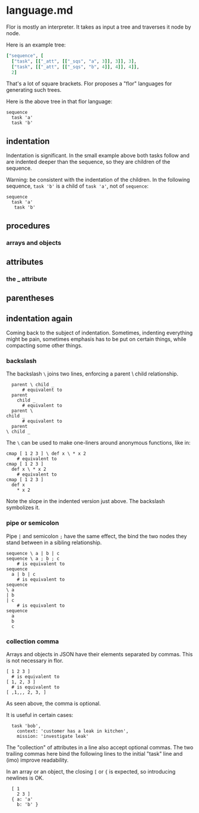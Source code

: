 
# language.md

Flor is mostly an interpreter. It takes as input a tree and traverses it node by node.

Here is an example tree:
```ruby
["sequence", [
  ["task", [["_att", [["_sqs", "a", 3]], 3]], 3],
  ["task", [["_att", [["_sqs", "b", 4]], 4]], 4]],
  2]
```

That's a lot of square brackets. Flor proposes a "flor" languages for generating such trees.

Here is the above tree in that flor language:
```
sequence
  task 'a'
  task 'b'
```

## indentation

Indentation is significant. In the small example above both tasks follow and are indented deeper than the sequence, so they are children of the sequence.

Warning: be consistent with the indentation of the children. In the following sequence, `task 'b'` is a child of `task 'a'`, not of `sequence`:
```
sequence
  task 'a'
   task 'b'
```

## procedures
### arrays and objects

## attributes
### the _ attribute

## parentheses

## indentation again

Coming back to the subject of indentation. Sometimes, indenting everything might be pain, sometimes emphasis has to be put on certain things, while compacting some other things.

### backslash

The backslash `\` joins two lines, enforcing a parent \ child relationship.

```
  parent \ child _
      # equivalent to
  parent
    child _
      # equivalent to
  parent \
child _
      # equivalent to
  parent
\ child _
```

The `\` can be used to make one-liners around anonymous functions, like in:

```
cmap [ 1 2 3 ] \ def x \ * x 2
    # equivalent to
cmap [ 1 2 3 ]
  def x \ * x 2
    # equivalent to
cmap [ 1 2 3 ]
  def x
    * x 2
```

Note the slope in the indented version just above. The backslash symbolizes it.

### pipe or semicolon

Pipe `|` and semicolon `;` have the same effect, the bind the two nodes they stand between in a sibling relationship.

```
sequence \ a | b | c
sequence \ a ; b ; c
    # is equivalent to
sequence
  a | b | c
    # is equivalent to
sequence
\ a
| b
| c
    # is equivalent to
sequence
  a
  b
  c
```

### collection comma

Arrays and objects in JSON have their elements separated by commas. This is not necessary in flor.

```
[ 1 2 3 ]
  # is equivalent to
[ 1, 2, 3 ]
  # is equivalent to
[ ,1,,, 2, 3, ]
```

As seen above, the comma is optional.

It is useful in certain cases:
```
  task 'bob',
    context: 'customer has a leak in kitchen',
    mission: 'investigate leak'
```

The "collection" of attributes in a line also accept optional commas. The two trailing commas here bind the following lines to the initial "task" line and (imo) improve readability.

In an array or an object, the closing `[` or `{` is expected, so introducing newlines is OK.
```
  [ 1
    2 3 ]
  { a: 'a'
    b: 'b' }
```

